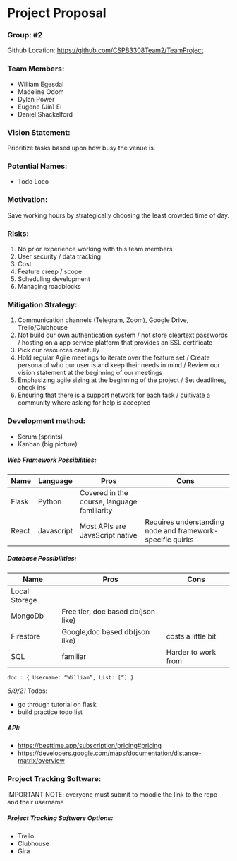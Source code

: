 # Project Proposal

### Group: #2

Github Location: https://github.com/CSPB3308Team2/TeamProject

### Team Members:

- William Egesdal
- Madeline Odom
- Dylan Power
- Eugene (Jia) Ei
- Daniel Shackelford

### Vision Statement:

Prioritize tasks based upon how busy the venue is.

### Potential Names:

- Todo Loco

### Motivation:

Save working hours by strategically choosing the least crowded time of day.

### Risks:

1. No prior experience working with this team members
2. User security / data tracking
3. Cost
4. Feature creep / scope
5. Scheduling development
6. Managing roadblocks

### Mitigation Strategy:

1. Communication channels (Telegram, Zoom), Google Drive, Trello/Clubhouse
2. Not build our own authentication system / not store cleartext passwords / hosting on a app service platform that provides an SSL certificate
3. Pick our resources carefully
4. Hold regular Agile meetings to iterate over the feature set / Create persona of who our user is and keep their needs in mind / Review our vision statement at the beginning of our meetings
5. Emphasizing agile sizing at the beginning of the project / Set deadlines, check ins
6. Ensuring that there is a support network for each task / cultivate a community where asking for help is accepted

### Development method:

- Scrum (sprints)
- Kanban (big picture)

##### Web Framework Possibilities:

| Name  | Language   | Pros                                        | Cons                                                      |
| ----- | ---------- | ------------------------------------------- | --------------------------------------------------------- |
| Flask | Python     | Covered in the course, language familiarity |                                                           |
| React | Javascript | Most APIs are JavaScript native             | Requires understanding node and framework-specific quirks |

##### Database Possibilities:

| Name          | Pros                               | Cons                |
| ------------- | ---------------------------------- | ------------------- |
| Local Storage |                                    |                     |
| MongoDb       | Free tier, doc based db(json like) |
| Firestore     | Google,doc based db(json like)     | costs a little bit  |
| SQL           | familiar                           | Harder to work from |

`doc : { Username: “William”, List: [“] }`

_6/9/21_
Todos:

- go through tutorial on flask
- build practice todo list

##### API:

- https://besttime.app/subscription/pricing#pricing
- https://developers.google.com/maps/documentation/distance-matrix/overview

### Project Tracking Software:

IMPORTANT NOTE: everyone must submit to moodle the link to the repo and their username

##### Project Tracking Software Options:

- Trello
- Clubhouse
- Gira
